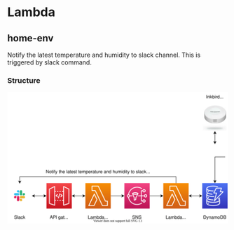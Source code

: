 # Lambda

## home-env
Notify the latest temperature and humidity to slack channel.
This is triggered by slack command.

### Structure
![](HomeEnvStructure.drawio.svg)
